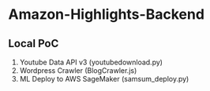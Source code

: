 # Amazon-Highlights-Backend

## Local PoC
1. Youtube Data API v3 (youtubedownload.py)
2. Wordpress Crawler (BlogCrawler.js)
3. ML Deploy to AWS SageMaker (samsum_deploy.py)
